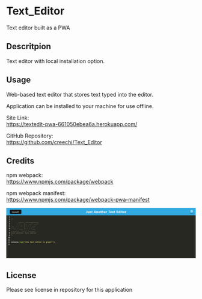# Text_Editor

Text editor built as a PWA

## Descritpion

Text editor with local installation option.

## Usage

Web-based text editor that stores text typed into the editor.

Application can be installed to your machine for use offline.

Site Link:  
https://textedit-pwa-661050ebea6a.herokuapp.com/  

GitHub Repository:  
https://github.com/creechj/Text_Editor  



## Credits

npm webpack:  
https://www.npmjs.com/package/webpack  

npm webpack manifest:  
https://www.npmjs.com/package/webpack-pwa-manifest  

![Screenshot of Application](./assets/Text_Editor_Screenshot.png)

## License

Please see license in repository for this application